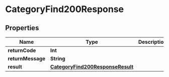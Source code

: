 

# CategoryFind200Response


## Properties

Name | Type | Description | Notes
------------ | ------------- | ------------- | -------------
**returnCode** | **Int** |  |  [optional]
**returnMessage** | **String** |  |  [optional]
**result** | [**CategoryFind200ResponseResult**](CategoryFind200ResponseResult.md) |  |  [optional]



